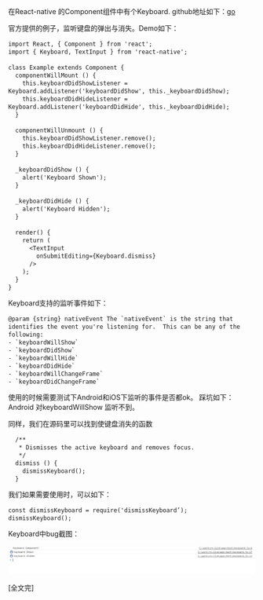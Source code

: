 
在React-native 的Component组件中有个Keyboard.
github地址如下：[go](https://github.com/facebook/react-native/blob/770091f3c13f7c1bd77c50f979d89a774001fbf0/Libraries/Components/Keyboard/Keyboard.js)


官方提供的例子，监听键盘的弹出与消失。Demo如下：

```
import React, { Component } from 'react';
import { Keyboard, TextInput } from 'react-native';

class Example extends Component {
  componentWillMount () {
    this.keyboardDidShowListener = Keyboard.addListener('keyboardDidShow', this._keyboardDidShow);
    this.keyboardDidHideListener = Keyboard.addListener('keyboardDidHide', this._keyboardDidHide);
  }

  componentWillUnmount () {
    this.keyboardDidShowListener.remove();
    this.keyboardDidHideListener.remove();
  }

  _keyboardDidShow () {
    alert('Keyboard Shown');
  }

  _keyboardDidHide () {
    alert('Keyboard Hidden');
  }

  render() {
    return (
      <TextInput
        onSubmitEditing={Keyboard.dismiss}
      />
    );
  }
}
```

Keyboard支持的监听事件如下：
```
@param {string} nativeEvent The `nativeEvent` is the string that identifies the event you're listening for.  This can be any of the following:
- `keyboardWillShow`
- `keyboardDidShow`
- `keyboardWillHide`
- `keyboardDidHide`
- `keyboardWillChangeFrame`
- `keyboardDidChangeFrame`
```

使用的时候需要测试下Android和iOS下监听的事件是否都ok。
踩坑如下：
Android 对keyboardWillShow 监听不到。

同样，我们在源码里可以找到使键盘消失的函数
```
  /**
   * Dismisses the active keyboard and removes focus.
   */
  dismiss () {
    dismissKeyboard();
  }
```


我们如果需要使用时，可以如下：
```
const dismissKeyboard = require('dismissKeyboard’);
dismissKeyboard();
```


Keyboard中bug截图：

![keyboard-bug](../../img/RN/Keyboard-Bug.png)























[全文完]

